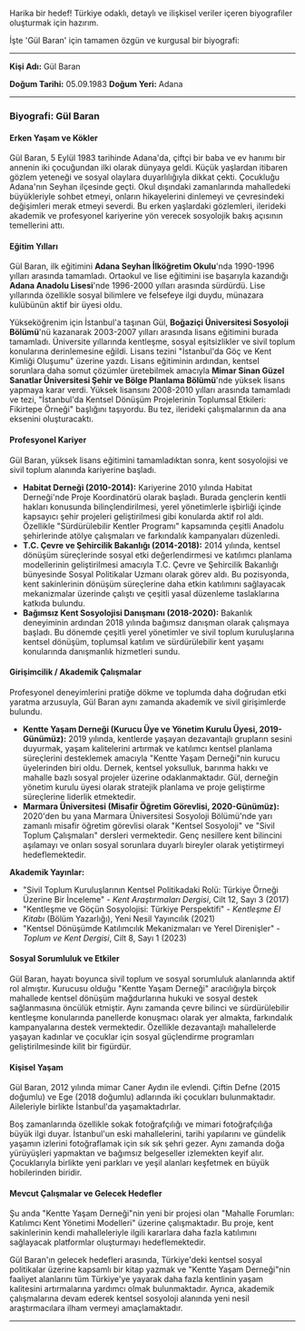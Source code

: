 Harika bir hedef! Türkiye odaklı, detaylı ve ilişkisel veriler içeren biyografiler oluşturmak için hazırım.

İşte 'Gül Baran' için tamamen özgün ve kurgusal bir biyografi:

---

**Kişi Adı:** Gül Baran

**Doğum Tarihi:** 05.09.1983
**Doğum Yeri:** Adana

---

### Biyografi: Gül Baran

#### Erken Yaşam ve Kökler

Gül Baran, 5 Eylül 1983 tarihinde Adana'da, çiftçi bir baba ve ev hanımı bir annenin iki çocuğundan ilki olarak dünyaya geldi. Küçük yaşlardan itibaren gözlem yeteneği ve sosyal olaylara duyarlılığıyla dikkat çekti. Çocukluğu Adana'nın Seyhan ilçesinde geçti. Okul dışındaki zamanlarında mahalledeki büyükleriyle sohbet etmeyi, onların hikayelerini dinlemeyi ve çevresindeki değişimleri merak etmeyi severdi. Bu erken yaşlardaki gözlemleri, ilerideki akademik ve profesyonel kariyerine yön verecek sosyolojik bakış açısının temellerini attı.

#### Eğitim Yılları

Gül Baran, ilk eğitimini **Adana Seyhan İlköğretim Okulu**'nda 1990-1996 yılları arasında tamamladı. Ortaokul ve lise eğitimini ise başarıyla kazandığı **Adana Anadolu Lisesi**'nde 1996-2000 yılları arasında sürdürdü. Lise yıllarında özellikle sosyal bilimlere ve felsefeye ilgi duydu, münazara kulübünün aktif bir üyesi oldu.

Yükseköğrenim için İstanbul'a taşınan Gül, **Boğaziçi Üniversitesi Sosyoloji Bölümü**'nü kazanarak 2003-2007 yılları arasında lisans eğitimini burada tamamladı. Üniversite yıllarında kentleşme, sosyal eşitsizlikler ve sivil toplum konularına derinlemesine eğildi. Lisans tezini "İstanbul'da Göç ve Kent Kimliği Oluşumu" üzerine yazdı. Lisans eğitiminin ardından, kentsel sorunlara daha somut çözümler üretebilmek amacıyla **Mimar Sinan Güzel Sanatlar Üniversitesi Şehir ve Bölge Planlama Bölümü**'nde yüksek lisans yapmaya karar verdi. Yüksek lisansını 2008-2010 yılları arasında tamamladı ve tezi, "İstanbul'da Kentsel Dönüşüm Projelerinin Toplumsal Etkileri: Fikirtepe Örneği" başlığını taşıyordu. Bu tez, ilerideki çalışmalarının da ana eksenini oluşturacaktı.

#### Profesyonel Kariyer

Gül Baran, yüksek lisans eğitimini tamamladıktan sonra, kent sosyolojisi ve sivil toplum alanında kariyerine başladı.

*   **Habitat Derneği (2010-2014):** Kariyerine 2010 yılında Habitat Derneği'nde Proje Koordinatörü olarak başladı. Burada gençlerin kentli hakları konusunda bilinçlendirilmesi, yerel yönetimlerle işbirliği içinde kapsayıcı şehir projeleri geliştirilmesi gibi konularda aktif rol aldı. Özellikle "Sürdürülebilir Kentler Programı" kapsamında çeşitli Anadolu şehirlerinde atölye çalışmaları ve farkındalık kampanyaları düzenledi.
*   **T.C. Çevre ve Şehircilik Bakanlığı (2014-2018):** 2014 yılında, kentsel dönüşüm süreçlerinde sosyal etki değerlendirmesi ve katılımcı planlama modellerinin geliştirilmesi amacıyla T.C. Çevre ve Şehircilik Bakanlığı bünyesinde Sosyal Politikalar Uzmanı olarak görev aldı. Bu pozisyonda, kent sakinlerinin dönüşüm süreçlerine daha etkin katılımını sağlayacak mekanizmalar üzerinde çalıştı ve çeşitli yasal düzenleme taslaklarına katkıda bulundu.
*   **Bağımsız Kent Sosyolojisi Danışmanı (2018-2020):** Bakanlık deneyiminin ardından 2018 yılında bağımsız danışman olarak çalışmaya başladı. Bu dönemde çeşitli yerel yönetimler ve sivil toplum kuruluşlarına kentsel dönüşüm, toplumsal katılım ve sürdürülebilir kent yaşamı konularında danışmanlık hizmetleri sundu.

#### Girişimcilik / Akademik Çalışmalar

Profesyonel deneyimlerini pratiğe dökme ve toplumda daha doğrudan etki yaratma arzusuyla, Gül Baran aynı zamanda akademik ve sivil girişimlerde bulundu.

*   **Kentte Yaşam Derneği (Kurucu Üye ve Yönetim Kurulu Üyesi, 2019-Günümüz):** 2019 yılında, kentlerde yaşayan dezavantajlı grupların sesini duyurmak, yaşam kalitelerini artırmak ve katılımcı kentsel planlama süreçlerini desteklemek amacıyla "Kentte Yaşam Derneği"nin kurucu üyelerinden biri oldu. Dernek, kentsel yoksulluk, barınma hakkı ve mahalle bazlı sosyal projeler üzerine odaklanmaktadır. Gül, derneğin yönetim kurulu üyesi olarak stratejik planlama ve proje geliştirme süreçlerine liderlik etmektedir.
*   **Marmara Üniversitesi (Misafir Öğretim Görevlisi, 2020-Günümüz):** 2020'den bu yana Marmara Üniversitesi Sosyoloji Bölümü'nde yarı zamanlı misafir öğretim görevlisi olarak "Kentsel Sosyoloji" ve "Sivil Toplum Çalışmaları" dersleri vermektedir. Genç nesillere kent bilincini aşılamayı ve onları sosyal sorunlara duyarlı bireyler olarak yetiştirmeyi hedeflemektedir.

**Akademik Yayınlar:**
*   "Sivil Toplum Kuruluşlarının Kentsel Politikadaki Rolü: Türkiye Örneği Üzerine Bir İnceleme" - *Kent Araştırmaları Dergisi*, Cilt 12, Sayı 3 (2017)
*   "Kentleşme ve Göçün Sosyolojisi: Türkiye Perspektifi" - *Kentleşme El Kitabı* (Bölüm Yazarlığı), Yeni Nesil Yayıncılık (2021)
*   "Kentsel Dönüşümde Katılımcılık Mekanizmaları ve Yerel Direnişler" - *Toplum ve Kent Dergisi*, Cilt 8, Sayı 1 (2023)

#### Sosyal Sorumluluk ve Etkiler

Gül Baran, hayatı boyunca sivil toplum ve sosyal sorumluluk alanlarında aktif rol almıştır. Kurucusu olduğu "Kentte Yaşam Derneği" aracılığıyla birçok mahallede kentsel dönüşüm mağdurlarına hukuki ve sosyal destek sağlanmasına öncülük etmiştir. Aynı zamanda çevre bilinci ve sürdürülebilir kentleşme konularında panellerde konuşmacı olarak yer almakta, farkındalık kampanyalarına destek vermektedir. Özellikle dezavantajlı mahallelerde yaşayan kadınlar ve çocuklar için sosyal güçlendirme programları geliştirilmesinde kilit bir figürdür.

#### Kişisel Yaşam

Gül Baran, 2012 yılında mimar Caner Aydın ile evlendi. Çiftin Defne (2015 doğumlu) ve Ege (2018 doğumlu) adlarında iki çocukları bulunmaktadır. Aileleriyle birlikte İstanbul'da yaşamaktadırlar.

Boş zamanlarında özellikle sokak fotoğrafçılığı ve mimari fotoğrafçılığa büyük ilgi duyar. İstanbul'un eski mahallelerini, tarihi yapılarını ve gündelik yaşamın izlerini fotoğraflamak için sık sık şehri gezer. Aynı zamanda doğa yürüyüşleri yapmaktan ve bağımsız belgeseller izlemekten keyif alır. Çocuklarıyla birlikte yeni parkları ve yeşil alanları keşfetmek en büyük hobilerinden biridir.

#### Mevcut Çalışmalar ve Gelecek Hedefler

Şu anda "Kentte Yaşam Derneği"nin yeni bir projesi olan "Mahalle Forumları: Katılımcı Kent Yönetimi Modelleri" üzerine çalışmaktadır. Bu proje, kent sakinlerinin kendi mahalleleriyle ilgili kararlara daha fazla katılımını sağlayacak platformlar oluşturmayı hedeflemektedir.

Gül Baran'ın gelecek hedefleri arasında, Türkiye'deki kentsel sosyal politikalar üzerine kapsamlı bir kitap yazmak ve "Kentte Yaşam Derneği"nin faaliyet alanlarını tüm Türkiye'ye yayarak daha fazla kentlinin yaşam kalitesini artırmalarına yardımcı olmak bulunmaktadır. Ayrıca, akademik çalışmalarına devam ederek kentsel sosyoloji alanında yeni nesil araştırmacılara ilham vermeyi amaçlamaktadır.

---